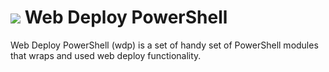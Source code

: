 ![](https://raw.github.com/jole78/wdp/master/logo.png) Web Deploy PowerShell
===

Web Deploy PowerShell (wdp) is a set of handy set of PowerShell modules that wraps and used web deploy functionality.
